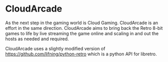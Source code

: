 # CloudArcade
As the next step in the gaming world is Cloud Gaming. 
CloudArcade is an effort in the same direction.
CloudArcade aims to bring back the Retro 8-bit games to life by live streaming the game online and scaling in and out the hosts as needed and required. 

CloudArcade uses a slightly modified version of https://github.com/lifning/python-retro which is a python API for libretro.
